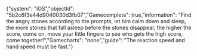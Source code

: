 {"system": "iOS","objectId": "5b2c6f3e44d9040030d3fb07","Gamecomplete": true,"information": "Find the angry stones according to the prompts, let him calm down and sleep, the more stones that fall asleep before the stones disappear, the higher the score, come on, move your little fingers to see who gets the high score, come together!","Gamecharts": "none","guide": "The reaction speed and hand speed must be fast."}
